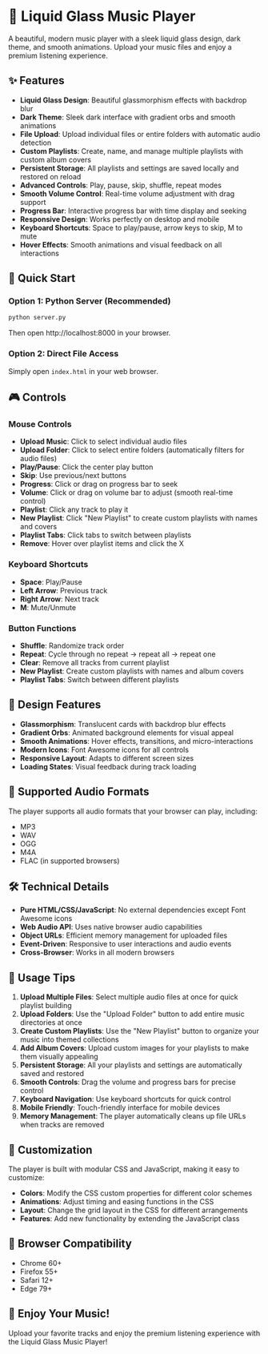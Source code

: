 # 🎵 Liquid Glass Music Player

A beautiful, modern music player with a sleek liquid glass design, dark theme, and smooth animations. Upload your music files and enjoy a premium listening experience.

## ✨ Features

- **Liquid Glass Design**: Beautiful glassmorphism effects with backdrop blur
- **Dark Theme**: Sleek dark interface with gradient orbs and smooth animations
- **File Upload**: Upload individual files or entire folders with automatic audio detection
- **Custom Playlists**: Create, name, and manage multiple playlists with custom album covers
- **Persistent Storage**: All playlists and settings are saved locally and restored on reload
- **Advanced Controls**: Play, pause, skip, shuffle, repeat modes
- **Smooth Volume Control**: Real-time volume adjustment with drag support
- **Progress Bar**: Interactive progress bar with time display and seeking
- **Responsive Design**: Works perfectly on desktop and mobile
- **Keyboard Shortcuts**: Space to play/pause, arrow keys to skip, M to mute
- **Hover Effects**: Smooth animations and visual feedback on all interactions

## 🚀 Quick Start

### Option 1: Python Server (Recommended)
```bash
python server.py
```
Then open http://localhost:8000 in your browser.

### Option 2: Direct File Access
Simply open `index.html` in your web browser.

## 🎮 Controls

### Mouse Controls
- **Upload Music**: Click to select individual audio files
- **Upload Folder**: Click to select entire folders (automatically filters for audio files)
- **Play/Pause**: Click the center play button
- **Skip**: Use previous/next buttons
- **Progress**: Click or drag on progress bar to seek
- **Volume**: Click or drag on volume bar to adjust (smooth real-time control)
- **Playlist**: Click any track to play it
- **New Playlist**: Click "New Playlist" to create custom playlists with names and covers
- **Playlist Tabs**: Click tabs to switch between playlists
- **Remove**: Hover over playlist items and click the X

### Keyboard Shortcuts
- **Space**: Play/Pause
- **Left Arrow**: Previous track
- **Right Arrow**: Next track
- **M**: Mute/Unmute

### Button Functions
- **Shuffle**: Randomize track order
- **Repeat**: Cycle through no repeat → repeat all → repeat one
- **Clear**: Remove all tracks from current playlist
- **New Playlist**: Create custom playlists with names and album covers
- **Playlist Tabs**: Switch between different playlists

## 🎨 Design Features

- **Glassmorphism**: Translucent cards with backdrop blur effects
- **Gradient Orbs**: Animated background elements for visual appeal
- **Smooth Animations**: Hover effects, transitions, and micro-interactions
- **Modern Icons**: Font Awesome icons for all controls
- **Responsive Layout**: Adapts to different screen sizes
- **Loading States**: Visual feedback during track loading

## 📁 Supported Audio Formats

The player supports all audio formats that your browser can play, including:
- MP3
- WAV
- OGG
- M4A
- FLAC (in supported browsers)

## 🛠️ Technical Details

- **Pure HTML/CSS/JavaScript**: No external dependencies except Font Awesome icons
- **Web Audio API**: Uses native browser audio capabilities
- **Object URLs**: Efficient memory management for uploaded files
- **Event-Driven**: Responsive to user interactions and audio events
- **Cross-Browser**: Works in all modern browsers

## 🎯 Usage Tips

1. **Upload Multiple Files**: Select multiple audio files at once for quick playlist building
2. **Upload Folders**: Use the "Upload Folder" button to add entire music directories at once
3. **Create Custom Playlists**: Use the "New Playlist" button to organize your music into themed collections
4. **Add Album Covers**: Upload custom images for your playlists to make them visually appealing
5. **Persistent Storage**: All your playlists and settings are automatically saved and restored
6. **Smooth Controls**: Drag the volume and progress bars for precise control
7. **Keyboard Navigation**: Use keyboard shortcuts for quick control
8. **Mobile Friendly**: Touch-friendly interface for mobile devices
9. **Memory Management**: The player automatically cleans up file URLs when tracks are removed

## 🔧 Customization

The player is built with modular CSS and JavaScript, making it easy to customize:

- **Colors**: Modify the CSS custom properties for different color schemes
- **Animations**: Adjust timing and easing functions in the CSS
- **Layout**: Change the grid layout in the CSS for different arrangements
- **Features**: Add new functionality by extending the JavaScript class

## 📱 Browser Compatibility

- Chrome 60+
- Firefox 55+
- Safari 12+
- Edge 79+

## 🎵 Enjoy Your Music!

Upload your favorite tracks and enjoy the premium listening experience with the Liquid Glass Music Player!
